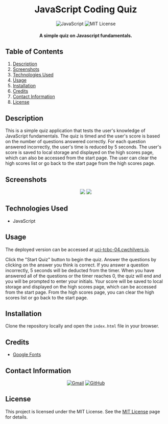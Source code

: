 <h1 align="center">
  JavaScript Coding Quiz
</h1>

<p align="center">
    <img src="https://img.shields.io/badge/JavaScript-F7DF1E.svg?style=for-the-badge&logo=JavaScript&logoColor=black" alt="JavaScript">
    <img src="https://img.shields.io/badge/License-MIT-blue.svg?style=for-the-badge" alt="MIT License">
</p>

<h4 align="center">A simple quiz on Javascript fundamentals.</h4>

## Table of Contents
1. [Description](#description)
2. [Screenshots](#screenshots)
3. [Technologies Used](#technologies-used)
4. [Usage](#usage)
5. [Installation](#installation)
6. [Credits](#credits)
7. [Contact Information](#contact-information)
8. [License](#license)

## Description
This is a simple quiz application that tests the user's knowledge of JavaScript fundamentals. The quiz is timed and the user's score is based on the number of questions answered correctly. For each question answered incorrectly, the user's time is reduced by 5 seconds. The user's score is saved to local storage and displayed on the high scores page, which can also be accessed from the start page. The user can clear the high scores list or go back to the start page from the high scores page.

## Screenshots
<p align="center">
  <img src="https://user-images.githubusercontent.com/59628271/234660455-12efdda8-86a3-4a35-8760-d04b10ef04f7.png">
  <img src="https://user-images.githubusercontent.com/59628271/234660501-1a6c0ee9-d8fe-400e-b7fc-833b7cb12612.png">
</p>

## Technologies Used
* JavaScript

## Usage
The deployed version can be accessed at [uci-tcbc-04.cwchilvers.io](https://uci-tcbc-04.cwchilvers.io/).

Click the "Start Quiz" button to begin the quiz. Answer the questions by clicking on the answer you think is correct. If you answer a question incorrectly, 5 seconds will be deducted from the timer. When you have answered all of the questions or the timer reaches 0, the quiz will end and you will be prompted to enter your initials. Your score will be saved to local storage and displayed on the high scores page, which can be accessed from the start page. From the high scores page, you can clear the high scores list or go back to the start page.

## Installation
Clone the repository locally and open the `index.html` file in your browser. 

## Credits
* [Google Fonts](https://fonts.google.com/)

## Contact Information
<p align="center">
    <a href="mailto:cwchilvers@gmail.com"><img src="https://img.shields.io/badge/Gmail-D14836?style=for-the-badge&logo=gmail&logoColor=white" alt="Gmail"></a>
    <a href="https://github.com/cwchilvers"><img src="https://img.shields.io/badge/GitHub-181717.svg?style=for-the-badge&logo=GitHub&logoColor=white" alt="GitHub"></a>
</p>

## License
This project is licensed under the MIT License. See the [MIT License](https://opensource.org/licenses/mit/) page for details.
